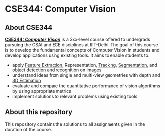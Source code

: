 # CSE344: Computer Vision

## About CSE344

**[CSE344: *Computer Vision*](http://techtree.iiitd.edu.in/viewDescription/filename?=CSE344)** is a 3xx-level course offered to undergrads pursuing the CSAI and ECE disciplines at IIIT-Delhi. The goal of this course is to develop the fundamental concepts of Computer Vision in students and develop applications using existing tools. It aims to enable students to:

- apply [Feature Extraction](https://en.wikipedia.org/wiki/Feature_engineering), Representation, [Tracking](https://en.wikipedia.org/wiki/Video_tracking), [Segmentation](https://en.wikipedia.org/wiki/Image_segmentation), and object detection and recognition on images
- understand ideas from single and multi-view geometries with depth and [3D Estimation](https://en.wikipedia.org/wiki/3D_pose_estimation)
- evaluate and compare the quantitative performance of vision algorithms by using appropriate metrics
- implement solutions to relevant problems using existing tools

## About this repository

This repository contains the solutions to all assignments given in the duration of the course.
